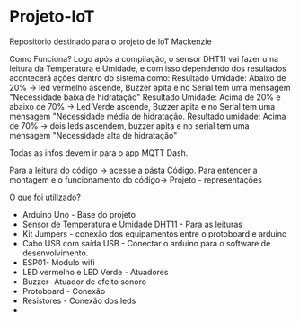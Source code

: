 # Projeto-loT
Repositório destinado para o projeto de loT Mackenzie 

Como Funciona?
Logo após a compilação, o sensor DHT11 vai fazer uma leitura da Temperatura e Umidade, e com isso dependendo dos resultados acontecerá ações dentro do sistema como:
Resultado Umidade: Abaixo de 20% -> led vermelho ascende, Buzzer apita e no Serial tem uma mensagem "Necessidade baixa de hidratação"
Resultado Umidade: Acima de 20% e abaixo de 70% -> Led Verde ascende, Buzzer apita e no Serial tem uma mensagem "Necessidade média de hidratação.
Resultado umidade: Acima de 70% -> dois leds ascendem, buzzer apita e no serial tem uma mensagem "Necessidade alta de hidratação"

Todas as infos devem ir para o app MQTT Dash.

Para a leitura do código -> acesse a pásta Código.
Para entender a montagem e o funcionamento do código-> Projeto - representações

O que foi utilizado?
- Arduino Uno - Base do projeto
- Sensor de Temperatura e Umidade DHT11 - Para as leituras
- Kit Jumpers - conexão dos equipamentos entre o protoboard e arduino
- Cabo USB com saída USB - Conectar o arduino para o software de desenvolvimento.
- ESP01- Modulo wifi
- LED vermelho e LED Verde - Atuadores
- Buzzer- Atuador de efeito sonoro
- Protoboard - Conexão
- Resistores - Conexão dos leds
- 
